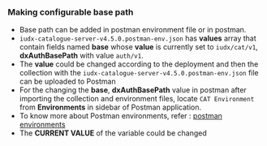 ### Making configurable base path
- Base path can be added in postman environment file or in postman.
- `iudx-catalogue-server-v4.5.0.postman-env.json` has **values** array that contain fields named **base** whose **value** is currently set to `iudx/cat/v1`, **dxAuthBasePath** with value `auth/v1`.
- The **value** could be changed according to the deployment and then the collection with the `iudx-catalogue-server-v4.5.0.postman-env.json` file can be uploaded to Postman
- For the changing the **base**, **dxAuthBasePath** value in postman after importing the collection and environment files, locate `CAT Environment` from **Environments** in sidebar of Postman application.
- To know more about Postman environments, refer : [postman environments](https://learning.postman.com/docs/sending-requests/managing-environments/)
- The **CURRENT VALUE** of the variable could be changed


